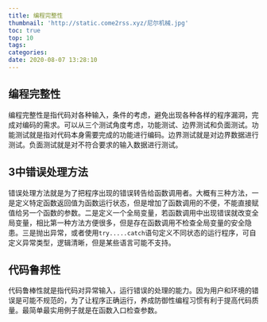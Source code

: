 ```yaml
---
title: 编程完整性
thumbnail: 'http://static.come2rss.xyz/尼尔机械.jpg'
toc: true
top: 10
tags:
categories:
date: 2020-08-07 13:28:10
---
```



<!-- more -->

## 编程完整性

编程完整性是指代码对各种输入，条件的考虑，避免出现各种各样的程序漏洞，完成对编码的需求。可以从三个测试角度考虑，功能测试、边界测试和负面测试。功能测试就是指对代码本身需要完成的功能进行编码。边界测试就是对边界数据进行测试。负面测试就是对不符合要求的输入数据进行测试。



## 3中错误处理方法

错误处理方法就是为了把程序出现的错误转告给函数调用者。大概有三种方法，一是定义特定函数返回值为函数运行状态，但是增加了函数调用的不便，不能直接赋值给另一个函数的参数。二是定义一个全局变量，若函数调用中出现错误就改变全局变量，相比第一种方法方便很多，但是存在函数调用不检查全局变量的安全隐患。三是抛出异常，或者使用`try.....catch`语句定义不同状态的运行程序，可自定义异常类型，逻辑清晰，但是某些语言可能不支持。

## 代码鲁邦性

代码鲁棒性就是指代码对异常输入，运行错误的处理的能力。因为用户和环境的错误是可能不规范的，为了让程序正确运行，养成防御性编程习惯有利于提高代码质量。最简单最实用例子就是在函数入口检查参数。